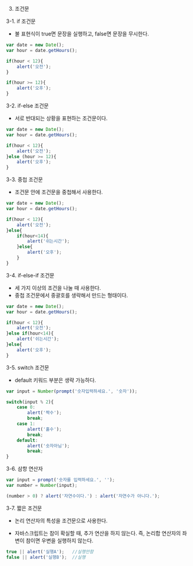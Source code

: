 3. 조건문

3-1. if 조건문

- 불 표현식이 true면 문장을 실행하고, false면 문장을 무시한다.

```javascript
var date = new Date();
var hour = date.getHours();

if(hour < 12){
    alert('오전');
}

if(hour >= 12){
    alert('오후');
}
```



3-2. if-else 조건문

- 서로 반대되는 상황을 표현하는 조건문이다.

```javascript
var date = new Date();
var hour = date.getHours();

if(hour < 12){
    alert('오전');
}else (hour >= 12){
    alert('오후');
}
```

 

3-3. 중첩 조건문

- 조건문 안에 조건문을 중첩해서 사용한다.

```javascript
var date = new Date();
var hour = date.getHours();

if(hour < 12){
    alert('오전');
}else{
	if(hour<14){
		alert('쉬는시간');
	}else{
    	alert('오후');
	}
}
```



3-4. if-else-if 조건문

- 세 가지 이상의 조건을 나눌 때 사용한다.
- 중첩 조건문에서 중괄호를 생략해서 만드는 형태이다.

```javascript
var date = new Date();
var hour = date.getHours();

if(hour < 12){
    alert('오전');
}else if(hour<14){
	alert('쉬는시간');
}else{
    alert('오후');
}
```



3-5. switch 조건문

- default 키워드 부분은 생략 가능하다.

```javascript
var input = Number(prompt('숫자입력하세요.', '숫자'));

switch(input % 2){
	case 0:
		alert('짝수');
		break;
	case 1:
		alert('홀수');
		break;
	default:
		alert('숫자아님');
		break;
}
```



3-6. 삼항 연산자

```javascript
var input = prompt('숫자를 입력하세요.', '');
var number = Number(input);

(number > 0) ? alert('자연수이다.') : alert('자연수가 아니다.');
```



3-7. 짧은 조건문

- 논리 연산자의 특성을 조건문으로 사용한다. 

- 자바스크립트는 참이 확실할 때, 추가 연산을 하지 않는다. 즉, 논리합 연산자의 좌변이 참이면 우변을 실행하지 않는다. 

```javascript
true || alert('실행A');	//실행안함
false || alert('실행B');	//실행
```

